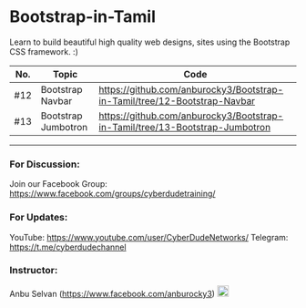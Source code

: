 # Bootstrap-in-Tamil

Learn to build beautiful high quality web designs, sites using the Bootstrap CSS framework. :)

| No. | Topic               | Code                                                                         |
| --- | ------------------- | ---------------------------------------------------------------------------- |
| #12 | Bootstrap Navbar    | https://github.com/anburocky3/Bootstrap-in-Tamil/tree/12-Bootstrap-Navbar    |
| #13 | Bootstrap Jumbotron | https://github.com/anburocky3/Bootstrap-in-Tamil/tree/13-Bootstrap-Jumbotron |

---

### For Discussion:

Join our Facebook Group: https://www.facebook.com/groups/cyberdudetraining/

### For Updates:

YouTube: https://www.youtube.com/user/CyberDudeNetworks/
Telegram: https://t.me/cyberdudechannel

### Instructor:

Anbu Selvan (https://www.facebook.com/anburocky3) [<img src="https://image.flaticon.com/icons/png/512/124/124010.png" width="20"/>](https://www.facebook.com/anburocky3)
